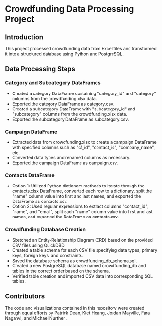 # Crowdfunding Data Processing Project

## Introduction
This project processed crowdfunding data from Excel files and transformed it into a structured database using Python and PostgreSQL.

## Data Processing Steps

### Category and Subcategory DataFrames
- Created a category DataFrame containing "category_id" and "category" columns from the crowdfunding.xlsx data.
- Exported the category DataFrame as category.csv.
- Created a subcategory DataFrame with "subcategory_id" and "subcategory" columns from the crowdfunding.xlsx data.
- Exported the subcategory DataFrame as subcategory.csv.

### Campaign DataFrame
- Extracted data from crowdfunding.xlsx to create a campaign DataFrame with specified columns such as "cf_id", "contact_id", "company_name", etc.
- Converted data types and renamed columns as necessary.
- Exported the campaign DataFrame as campaign.csv.

### Contacts DataFrame
- Option 1: Utilized Python dictionary methods to iterate through the contacts.xlsx DataFrame, converted each row to a dictionary, split the "name" column value into first and last names, and exported the DataFrame as contacts.csv.
- Option 2: Used regular expressions to extract columns "contact_id", "name", and "email", split each "name" column value into first and last names, and exported the DataFrame as contacts.csv.

### Crowdfunding Database Creation
- Sketched an Entity-Relationship Diagram (ERD) based on the provided CSV files using QuickDBD.
- Created a table schema for each CSV file specifying data types, primary keys, foreign keys, and constraints.
- Saved the database schema as crowdfunding_db_schema.sql.
- Created a new PostgreSQL database named crowdfunding_db and tables in the correct order based on the schema.
- Verified table creation and imported CSV data into corresponding SQL tables.

## Contributors
The code and visualizations contained in this repository were created through equal efforts by Patrick Dean, Kiet Hoang, Jordan Mayville, Fara Nagahvi, and Michael Nurthen.
